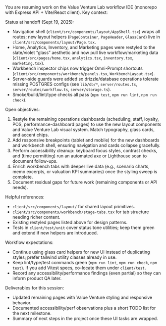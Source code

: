 You are resuming work on the Value Venture Lab workflow IDE (monorepo with Express API + Vite/React client). Key context:

Status at handoff (Sept 19, 2025):

- Navigation shell (`client/src/components/layout/AppShell.tsx`) wraps all routes; new layout helpers (`PageContainer`, `PageHeader`, `GlassCard`) live in `client/src/components/layout/Page.tsx`.
- Home, Analytics, Inventory, and Marketing pages were restyled to the slate/violet “glass” aesthetic and now pull live workflow/marketing data (`client/src/pages/home.tsx`, `analytics.tsx`, `inventory.tsx`, `marketing.tsx`).
- Workbench inspector chips now trigger Omni-Prompt shortcuts (`client/src/components/workbench/panels.tsx`, `WorkbenchLayout.tsx`).
- Server-side guards were added so drizzle/database operations tolerate missing POSTGRES configs (see `lib/db/*`, `server/routes.ts`, `server/routes/workflow.ts`, `server/storage.ts`).
- Smoke/build/lint/type checks all pass (`npm test`, `npm run lint`, `npm run check`).

Open objectives:

1. Restyle the remaining operations dashboards (scheduling, staff, loyalty, POS, performance-dashboard pages) to use the new layout components and Value Venture Lab visual system. Match typography, glass cards, and accent chips.
2. Add responsive breakpoints (tablet and mobile) for the new dashboards and workbench shell, ensuring navigation and cards collapse gracefully.
3. Perform accessibility cleanup: keyboard focus styles, contrast checks, and (time permitting) run an automated axe or Lighthouse scan to document follow-ups.
4. Enrich workbench tabs with deeper live data (e.g., scenario charts, memo excerpts, or valuation KPI summaries) once the styling sweep is complete.
5. Document residual gaps for future work (remaining components or API needs).

Helpful references:

- `client/src/components/layout/` for shared layout primitives.
- `client/src/components/workbench/stage-tabs.tsx` for tab structure needing richer content.
- Existing restyled pages listed above for design patterns.
- Tests in `client/test/unit` cover status tone utilities; keep them green and extend if new helpers are introduced.

Workflow expectations:

- Continue using glass card helpers for new UI instead of duplicating styles; prefer tailwind utility classes already in use.
- Keep lint/type/test commands green (`npm run lint`, `npm run check`, `npm test`). If you add Vitest specs, co-locate them under `client/test`.
- Record any accessibility/performance findings (even partial) so they can inform product QA later.

Deliverables for this session:

- Updated remaining pages with Value Venture styling and responsive behavior.
- Documented accessibility/perf observations plus a short TODO list for the next milestone.
- Summary of next steps in the project once these UI tasks are wrapped.
